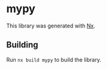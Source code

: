 # mypy

This library was generated with [Nx](https://nx.dev).

## Building

Run `nx build mypy` to build the library.
